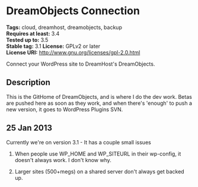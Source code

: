 # DreamObjects Connection #
**Tags:** cloud, dreamhost, dreamobjects, backup  
**Requires at least:** 3.4  
**Tested up to:** 3.5  
**Stable tag:** 3.1
**License:** GPLv2 or later  
**License URI:** http://www.gnu.org/licenses/gpl-2.0.html  

Connect your WordPress site to DreamHost's DreamObjects.

## Description ##

This is the GitHome of DreamObjects, and is where I do the dev work. Betas are pushed here as soon as they work, and when there's 'enough' to push a new version, it goes to WordPress Plugins SVN.

## 25 Jan 2013 ##

Currently we're on version 3.1 - It has a couple small issues

1) When people use WP_HOME and WP_SITEURL in their wp-config, it doesn't always work. I don't know why.

2) Larger sites (500+megs) on a shared server don't always get backed up.